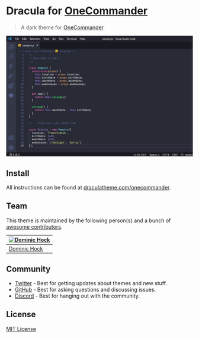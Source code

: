 # Dracula for [OneCommander](https://www.onecommander.com/)

> A dark theme for [OneCommander](https://www.onecommander.com/).

![Screenshot](./screenshot.png)

## Install

All instructions can be found at [draculatheme.com/onecommander](https://draculatheme.com/onecommander).

## Team

This theme is maintained by the following person(s) and a bunch of [awesome contributors](https://github.com/dracula/onecommander/graphs/contributors).

| [![Dominic Hock](https://github.com/subtixx.png?size=100)](https://github.com/subtixx) |
| ---------------------------------------------------------------------------------------- |
| [Dominic Hock](https://github.com/subtixx)                                               |

## Community

- [Twitter](https://twitter.com/draculatheme) - Best for getting updates about themes and new stuff.
- [GitHub](https://github.com/dracula/dracula-theme/discussions) - Best for asking questions and discussing issues.
- [Discord](https://draculatheme.com/discord-invite) - Best for hanging out with the community.

## License

[MIT License](./LICENSE)
